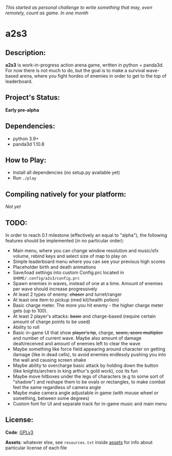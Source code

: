*This started as personal challenge to write something that may, even remotely, count as game. In one month*

# a2s3

## Description:

**a2s3** is work-in-progress action arena game, written in python + panda3d. For now there is not much to do, but the goal is to make a survival wave-based arena, where you fight hordes of enemies in order to get to the top of leaderboard.

## Project's Status:

**Early pre-alpha**

## Dependencies:

- python 3.9+
- panda3d 1.10.8

## How to Play:

- Install all dependencies (no setup.py available yet)
- Run `./play`

## Compiling natively for your platform:

*Not yet*

## TODO:

In order to reach 0.1 milestone (effectively an equal to "alpha"), the following features should be implemented (in no particular order):

- Main menu, where you can change window resolution and music/sfx volume, rebind keys and select size of map to play on
- Simple leaderboard menu where you can see your previous high scores
- Placeholder birth and death animations
- Save/load settings into custom Config.prc located in `$HOME/.config/a2s3/config.prc`
- Spawn enemies in waves, instead of one at a time. Amount of enemies per wave should increase progressively
- At least 2 types of enemy: ~~chaser~~ and turret/ranger
- At least one item to pickup (med kit/health potion)
- Basic charge meter. The more you hit enemy - the higher charge meter gets (up to 100).
- At least 2 player's attacks: ~~basic~~ and charge-based (require certain amount of charge points to be used)
- Ability to roll
- Basic in-game UI that show ~~player's hp~~, charge, ~~score, score multiplier~~ and number of current wave. Maybe also amount of damage dealt/received and amount of enemies left to clear the wave
- Maybe something like force field appearing around character on getting damage (like in dead cells), to avoid enemies endlessly pushing you into the wall and causing screen shake
- Maybe ability to overcharge basic attack by holding down the button (like knights/archers in king arthur's gold work), coz its fun
- Maybe move hitboxes under the legs of characters (e.g to some sort of "shadow") and reshape them to be ovals or rectangles, to make combat feel the same regardless of camera angle
- Maybe make camera angle adjustable in game (with mouse wheel or something, between some degrees)
- Custom font for UI and separate track for in-game music and main menu

## License:

**Code**: [GPLv3](LICENSE)

**Assets**: whatever else, see `resources.txt` inside [assets](Assets) for info about particular license of each file
